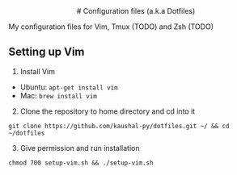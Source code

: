 <div align='center'>
# Configuration files (a.k.a Dotfiles)
</div>


My configuration files for Vim, Tmux (TODO) and Zsh (TODO)


## Setting up Vim
1. Install Vim
  - Ubuntu: `apt-get install vim`
  - Mac: `brew install vim`
2. Clone the repository to home directory and cd into it
```
git clone https://github.com/kaushal-py/dotfiles.git ~/ && cd ~/dotfiles
```
3. Give permission and run installation
```
chmod 700 setup-vim.sh && ./setup-vim.sh
```
